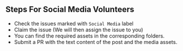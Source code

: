 ## Steps For Social Media Volunteers

* Check the issues marked with `Social Media` label
* Claim the issue (We will then assign the issue to you)
* You can find the required assets in the corresponding folders.
* Submit a PR with the text content of the post and the media assets.
